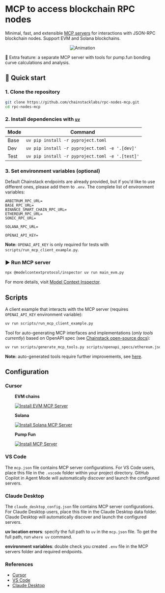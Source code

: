 # MCP to access blockchain RPC nodes

Minimal, fast, and extensible [MCP servers](https://modelcontextprotocol.io/introduction) for interactions with JSON-RPC blockchain nodes. Support EVM and Solana blockchains.

<div align="center">
    <img src="https://github.com/user-attachments/assets/f9266d2b-2fc1-48e7-8dad-ef08ad93c07e" alt="Animation">
</div>

🍒 Extra feature: a separate MCP server with tools for pump.fun bonding curve calculations and analysis.

## 🚀 Quick start

### 1. Clone the repository
```bash
git clone https://github.com/chainstacklabs/rpc-nodes-mcp.git
cd rpc-nodes-mcp
```

### 2. Install dependencies with [`uv`](https://docs.astral.sh/uv/getting-started/installation/)
| Mode       | Command                                           |
|------------|---------------------------------------------------|
| Base       | `uv pip install -r pyproject.toml`                |
| Dev        | `uv pip install -r pyproject.toml -e '.[dev]'`    |
| Test       | `uv pip install -r pyproject.toml -e '.[test]'`   |

### 3. Set environment variables (optional)

Default Chainstack endpoints are already provided, but if you'd like to use different ones, please add them to `.env`. The complete list of environment variables:

```
ARBITRUM_RPC_URL=
BASE_RPC_URL=
BINANCE_SMART_CHAIN_RPC_URL=
ETHEREUM_RPC_URL=
SONIC_RPC_URL=

SOLANA_RPC_URL=

OPENAI_API_KEY=
```

**Note:** `OPENAI_API_KEY` is only required for tests with `scripts/run_mcp_client_example.py`.

### ▶️ Run MCP server
```bash
npx @modelcontextprotocol/inspector uv run main_evm.py
```
For more details, visit [Model Context Inspector](https://modelcontextprotocol.io/docs/tools/inspector).

## Scripts

A client example that interacts with the MCP server (requires `OPENAI_API_KEY` environment variable):
```bash
uv run scripts/run_mcp_client_example.py
```

Tool for auto-generating MCP interfaces and implementations (_only tools currently_) based on OpenAPI spec (see [Chainstack open-source docs](https://github.com/chainstack/dev-portal/tree/main/openapi)):
```bash
uv run scripts/generate_mcp_tools.py scripts/openapi_specs/ethereum.json scripts/generated evm
```
**Note:** auto-generated tools require further improvements, see [here](https://github.com/chainstacklabs/rpc-nodes-mcp/blob/main/scripts/README.md).

## Configuration

### Cursor

&nbsp;&nbsp;&nbsp;&nbsp;&nbsp;&nbsp;&nbsp;&nbsp;**EVM chains**

&nbsp;&nbsp;&nbsp;&nbsp;&nbsp;&nbsp;&nbsp;&nbsp;[![Install EVM MCP Server](https://cursor.com/deeplink/mcp-install-dark.svg)](https://cursor.com/install-mcp?name=chainstack-evm-nodes&config=eyJjb21tYW5kIjoidXZ4IC0tZnJvbSBnaXQraHR0cHM6Ly9naXRodWIuY29tL2NoYWluc3RhY2tsYWJzL3JwYy1ub2Rlcy1tY3AuZ2l0IG1jcC1ldm0ifQ%3D%3D)

&nbsp;&nbsp;&nbsp;&nbsp;&nbsp;&nbsp;&nbsp;&nbsp;**Solana**

&nbsp;&nbsp;&nbsp;&nbsp;&nbsp;&nbsp;&nbsp;&nbsp;[![Install Solana MCP Server](https://cursor.com/deeplink/mcp-install-dark.svg)](https://cursor.com/install-mcp?name=chainstack-solana-nodes&config=eyJjb21tYW5kIjoidXZ4IC0tZnJvbSBnaXQraHR0cHM6Ly9naXRodWIuY29tL2NoYWluc3RhY2tsYWJzL3JwYy1ub2Rlcy1tY3AuZ2l0IG1jcC1zb2xhbmEifQ%3D%3D)

&nbsp;&nbsp;&nbsp;&nbsp;&nbsp;&nbsp;&nbsp;&nbsp;**Pump Fun**

&nbsp;&nbsp;&nbsp;&nbsp;&nbsp;&nbsp;&nbsp;&nbsp;[![Install MCP Server](https://cursor.com/deeplink/mcp-install-dark.svg)](https://cursor.com/install-mcp?name=chainstack-pumpfun-tools&config=eyJjb21tYW5kIjoidXZ4IC0tZnJvbSBnaXQraHR0cHM6Ly9naXRodWIuY29tL2NoYWluc3RhY2tsYWJzL3JwYy1ub2Rlcy1tY3AuZ2l0IG1jcC1wdW1wZnVuIn0%3D)


### VS Code

The `mcp.json` file contains MCP server configurations. For VS Code users, place this file in the `.vscode` folder within your project directory. GitHub Copilot in Agent Mode will automatically discover and launch the configured servers.

### Claude Desktop

The `claude_desktop_config.json` file contains MCP server configurations. For Claude Desktop users, place this file in the Claude Desktop data folder. Claude Desktop will automatically discover and launch the configured servers.

**uv location errors**: specify the full path to `uv` in the `mcp.json` file. To get the full path, run `where uv` command.

**environment variables**: double check you created `.env` file in the MCP servers folder and required endpoints.

### References

- [Cursor](https://docs.cursor.com/context/model-context-protocol#model-context-protocol)
- [VS Code](https://code.visualstudio.com/docs/copilot/chat/mcp-servers)
- [Claude Desktop](https://modelcontextprotocol.io/quickstart/user#windows)

